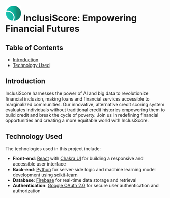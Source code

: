 <h1>
  <img = src="./front-end/public/Picture1.png" alt="InclusiScore Logo" width="50" height="50 style="vertical-align: middle;">                                                                   InclusiScore: Empowering Financial Futures
</h1>

## Table of Contents

- [Introduction](#introduction)
- [Technology Used](#technology-used)                                                                                                                            
                                                                                                   
## Introduction
                                                                                                                                   
InclusiScore harnesses the power of AI and big data to revolutionize financial inclusion, making loans and financial services accessible to marginalized communities. Our innovative, alternative credit scoring system evaluates individuals without traditional credit histories empowering them to build credit and break the cycle of poverty. Join us in redefining financial opportunities and creating a more equitable world with InclusiScore.
                                                                                                                            
## Technology Used

The technologies used in this project include:

- **Front-end**: [React](https://reactjs.org/) with [Chakra UI](https://chakra-ui.com/) for building a responsive and accessible user interface
- **Back-end**: [Python](https://www.python.org/) for server-side logic and machine learning model development using [scikit-learn](https://scikit-learn.org/)
- **Database**: [Firebase](https://firebase.google.com/) for real-time data storage and retrieval
- **Authentication**: [Google OAuth 2.0](https://developers.google.com/identity/protocols/oauth2) for secure user authentication and authorization                                                                                                                            
                                                                                                                            
